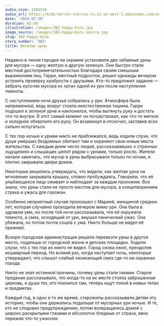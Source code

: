 ```yaml
---
audio_size: 3383520
audio_url: https://kids-horror-stories-ru.s3.eu-west-1.amazonaws.com/audio/382-happy-bins.mp3
date: '2024-07-29'
duration: 02:49
illustration: /images/382-happy-bins.jpg
image_source: /images/382-happy-bins-source.jpg
slug: 382-happy-bins
story_number: '382'
title: Веселые урны
---
```


Недавно в тихом городке на окраине установили две забавные урны для мусора — одну желтую и другую зеленую. Они быстро стали местной достопримечательностью благодаря своим смешным выражениям лиц. Гарри, местный подросток, решил однажды вечером устроить проверку храбрости с друзьями. Кто-то предложил задание — забрать кусочек мусора из «рта» одной из урн после наступления темноты.

С наступлением ночи друзья собрались у урн. Атмосфера была напряженной, ведь вокруг стояла неестественная тишина. Гарри подошел к зеленой урне и наклонился, чтобы вытянуть руку и достать что-то внутри. В этот самый момент он почувствовал, как что-то мягкое и холодное обхватило его руку. Он вскрикнул и отскочил, заставив всех сильно испугаться.

С тех пор ночью к урнам никто не приближался, ведь ходили слухи, что души умерших бездомных обитают там и охраняют свои новые места жительства. С каждым днем число людей, рассказывавших о странных ощущениях и слышащих шепот рядом с урнами, только росло. Жители начали замечать, что мусор в урны выбрасывали только по ночам, и плотно закрывали двери домов.

Некоторые решились утверждать, что видели, как желтая урна на мгновение закрывала крышку, словно пробуждаясь. Говорили, что её улыбающееся лицо оживает и наблюдает за каждым прохожим. Все знали, что урны стали не просто местом для мусора, а олицетворением страха и ужаса для горожан.

Особенно неприятный случай произошел с Марией, женщиной средних лет, которая случайно проходила вечером мимо урн. Она была в здравом уме, но после той ночи рассказывала, что её окружала темнота, а смех, исходящий от урн, внушал панический ужас. Она убежала, но потом почти сошла с ума. Никто больше не видел её прежней.

Вскоре городская администрация решила перевезти урны в другое место, подальше от городской жизни и детских площадок. Ходили слухи, что с тех пор их никто не видел. Город снова ожил, преодолев кошмарный период. Но всякий раз, когда наступает ночь, некоторые утверждают, что слышат слабый хихикающий смех где-то на окраинах города.

Никто не знал истинной причины, почему урны стали такими. Старое предание рассказывало, что когда-то на их месте стояла заброшенная церковь, и души тех, кто покоился там, теперь ищут покой в новых телах и предметах.

Каждый год, в одно и то же время, старожилы рассказывали детям эту историю, чтобы они держались подальше от мусорных урн ночью. И те, кто не следовал предупреждению, потом возвращались домой с широко раскрытыми глазами и абсолютно бледные от страха, явно пережив что-то ужасное.